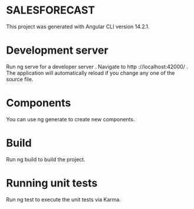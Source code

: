 #     SALESFORECAST
This project was generated with Angular CLI version 14.2.1.
# Development server
Run ng serve for a developer server . Navigate to http ://localhost:42000/ . The application  will automatically reload if you change any one of the source file.
# Components 
You can use ng generate to create new components.
# Build
 Run ng build to build the project.
 # Running unit  tests
 Run ng test to execute the unit tests via Karma.
